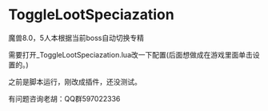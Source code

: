 # ToggleLootSpeciazation
魔兽8.0，5人本根据当前boss自动切换专精

需要打开_ToggleLootSpeciazation.lua改一下配置(后面想做成在游戏里面单击设置的。)

之前是脚本运行，刚改成插件，还没测试。

有问题咨询老胡：QQ群597022336